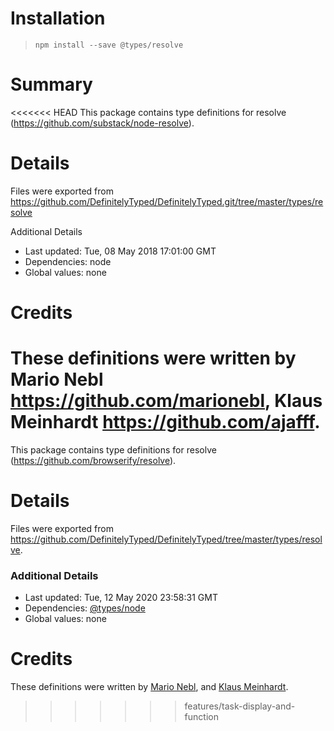 # Installation
> `npm install --save @types/resolve`

# Summary
<<<<<<< HEAD
This package contains type definitions for resolve (https://github.com/substack/node-resolve).

# Details
Files were exported from https://github.com/DefinitelyTyped/DefinitelyTyped.git/tree/master/types/resolve

Additional Details
 * Last updated: Tue, 08 May 2018 17:01:00 GMT
 * Dependencies: node
 * Global values: none

# Credits
These definitions were written by Mario Nebl <https://github.com/marionebl>, Klaus Meinhardt <https://github.com/ajafff>.
=======
This package contains type definitions for resolve (https://github.com/browserify/resolve).

# Details
Files were exported from https://github.com/DefinitelyTyped/DefinitelyTyped/tree/master/types/resolve.

### Additional Details
 * Last updated: Tue, 12 May 2020 23:58:31 GMT
 * Dependencies: [@types/node](https://npmjs.com/package/@types/node)
 * Global values: none

# Credits
These definitions were written by [Mario Nebl](https://github.com/marionebl), and [Klaus Meinhardt](https://github.com/ajafff).
>>>>>>> features/task-display-and-function
